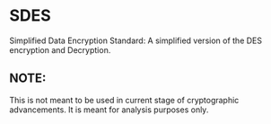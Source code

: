 # SDES
Simplified Data Encryption Standard: A simplified version of the DES encryption and Decryption.

## NOTE:
This is not meant to be used in current stage of cryptographic advancements. It is meant for analysis purposes only.

